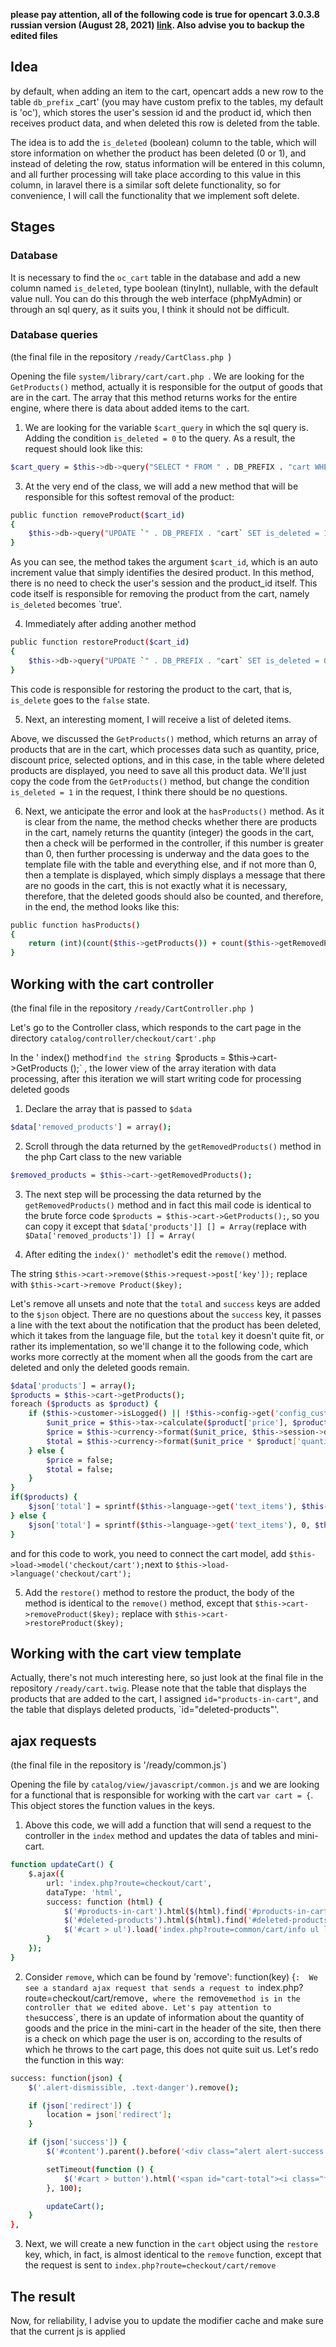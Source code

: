 __please pay attention, all of the following code is true for opencart 3.0.3.8 russian version (August 28, 2021) [link](https://opencart-russia.ru/). Also advise you to backup the edited files__

## Idea

by default, when adding an item to the cart, opencart adds a new row to the table `db_prefix` _cart' (you may have custom prefix to the tables, my default is 'oc'), which stores the user's session id and the product id, which then receives product data, and when deleted this row is deleted from the table.

The idea is to add the `is_deleted` (boolean) column to the table, which will store information on whether the product has been deleted (0 or 1), and instead of deleting the row, status information will be entered in this column, and all further processing will take place according to this value in this column, in laravel there is a similar soft delete functionality, so for convenience, I will call the functionality that we implement soft delete.

## Stages

### Database

It is necessary to find the `oc_cart` table in the database and add a new column named `is_deleted`, type boolean (tinyInt), nullable, with the default value null. You can do this through the web interface (phpMyAdmin) or through an sql query, as it suits you, I think it should not be difficult. 

### Database queries 

(the final file in the repository `/ready/CartClass.php `)

Opening the file `system/library/cart/cart.php `. We are looking for the `GetProducts()` method, actually it is responsible for the output of goods that are in the cart. The array that this method returns works for the entire engine, where there is data about added items to the cart.

1. We are looking for the variable `$cart_query` in which the sql query is. Adding the condition `is_deleted = 0` to the query. As a result, the request should look like this:

```sh
$cart_query = $this->db->query("SELECT * FROM " . DB_PREFIX . "cart WHERE is_deleted = 0 AND api_id = '" . (isset($this->session->data['api_id']) ? (int)$this->session->data['api_id'] : 0) . "' AND customer_id = '" . (int)$this->customer->getId() . "' AND session_id = '" . $this->db->escape($this->session->getId()) . "'");
```

<!-- 2. Далее видим в коде, что идет перебор данных, которые получили в ответ на sql запрос, в этом переборе ищем `$product_data[] = array(` и ниже добавляем строку:

```sh
'is_deleted'    => $cart['is_deleted'],
``` -->

3. At the very end of the class, we will add a new method that will be responsible for this softest removal of the product:

```sh
public function removeProduct($cart_id)
{
    $this->db->query("UPDATE `" . DB_PREFIX . "cart` SET is_deleted = 1 WHERE cart_id = '" . (int)$cart_id . "'");
}
```

As you can see, the method takes the argument `$cart_id`, which is an auto increment value that simply identifies the desired product. In this method, there is no need to check the user's session and the product_id itself. This code itself is responsible for removing the product from the cart, namely `is_deleted` becomes `true'.


4. Immediately after adding another method

```sh
public function restoreProduct($cart_id)
{
    $this->db->query("UPDATE `" . DB_PREFIX . "cart` SET is_deleted = 0 WHERE cart_id = '" . (int)$cart_id . "'");
}
```
This code is responsible for restoring the product to the cart, that is, `is_delete` goes to the `false` state.

5. Next, an interesting moment, I will receive a list of deleted items.

Above, we discussed the `GetProducts()` method, which returns an array of products that are in the cart, which processes data such as quantity, price, discount price, selected options, and in this case, in the table where deleted products are displayed, you need to save all this product data. We'll just copy the code from the `GetProducts()` method, but change the condition `is_deleted = 1` in the request, I think there should be no questions.

6. Next, we anticipate the error and look at the `hasProducts()` method. As it is clear from the name, the method checks whether there are products in the cart, namely returns the quantity (integer) the goods in the cart, then a check will be performed in the controller, if this number is greater than 0, then further processing is underway and the data goes to the template file with the table and everything else, and if not more than 0, then a template is displayed, which simply displays a message that there are no goods in the cart, this is not exactly what it is necessary, therefore, that the deleted goods should also be counted, and therefore, in the end, the method looks like this:

```sh
public function hasProducts()
{
	return (int)(count($this->getProducts()) + count($this->getRemovedProducts()));
}
```

## Working with the cart controller 

(the final file in the repository `/ready/CartController.php `)

Let's go to the Controller class, which responds to the cart page in the directory `catalog/controller/checkout/cart'.php`

In the ' index() method`find the string `$products = $this->cart->GetProducts ();`
, the lower view of the array iteration with data processing, after this iteration we will start writing code for processing deleted goods

1. Declare the array that is passed to `$data`

```sh
$data['removed_products'] = array();
```

2. Scroll through the data returned by the `getRemovedProducts()` method in the php Cart class to the new variable

```sh
$removed_products = $this->cart->getRemovedProducts();
```

3. The next step will be processing the data returned by the `getRemovedProducts()` method and in fact this mail code is identical to the brute force code `$products = $this->cart->GetProducts();`, so you can copy it except that `$data['products']] [] = Array(`replace with `$Data['removed_products']) [] = Array(`

4. After editing the `index()' method`let's edit the `remove()` method.

The string `$this->cart->remove($this->request->post['key']);` replace with `$this->cart->remove Product($key);`

Let's remove all unsets and note that the `total` and `success` keys are added to the `$json` object. There are no questions about the `success` key, it passes a line with the text about the notification that the product has been deleted, which it takes from the language file, but the `total` key it doesn't quite fit, or rather its implementation, so we'll change it to the following code, which works more correctly at the moment when all the goods from the cart are deleted and only the deleted goods remain.

```sh
$data['products'] = array();
$products = $this->cart->getProducts();
foreach ($products as $product) {
	if ($this->customer->isLogged() || !$this->config->get('config_customer_price')) {
		$unit_price = $this->tax->calculate($product['price'], $product['tax_class_id'], $this->config->get('config_tax'));
		$price = $this->currency->format($unit_price, $this->session->data['currency']);
		$total = $this->currency->format($unit_price * $product['quantity'], $this->session->data['currency']);
	} else {
		$price = false;
		$total = false;
	}
}
if($products) {
	$json['total'] = sprintf($this->language->get('text_items'), $this->cart->countProducts() + (isset($this->session->data['vouchers']) ? count($this->session->data['vouchers']) : 0), $this->currency->format($total, $this->session->data['currency']));
} else {
	$json['total'] = sprintf($this->language->get('text_items'), 0, $this->currency->format(0, $this->session->data['currency']));
}
```
and for this code to work, you need to connect the cart model, add `$this->load->model('checkout/cart');`next to `$this->load->language('checkout/cart');`

5. Add the `restore()` method to restore the product, the body of the method is identical to the `remove()` method, except that `$this->cart->removeProduct($key);` replace with `$this->cart->restoreProduct($key);`


## Working with the cart view template 
Actually, there's not much interesting here, so just look at the final file in the repository `/ready/cart.twig`. Please note that the table that displays the products that are added to the cart, I assigned `id="products-in-cart"`, and the table that displays deleted products, `id="deleted-products"'.

## ajax requests

(the final file in the repository is '/ready/common.js`)

Opening the file by `catalog/view/javascript/common.js` and we are looking for a functional that is responsible for working with the cart `var cart = {`. This object stores the function values in the keys.

1. Above this code, we will add a function that will send a request to the controller in the `index` method and updates the data of tables and mini-cart.

```sh
function updateCart() {
	$.ajax({
		url: 'index.php?route=checkout/cart',
		dataType: 'html',
		success: function (html) {
			$('#products-in-cart').html($(html).find('#products-in-cart').html());
			$('#deleted-products').html($(html).find('#deleted-products').html());
			$('#cart > ul').load('index.php?route=common/cart/info ul li');
		}
	});
}
```


2. Consider `remove`, which can be found by 'remove': function(key) {`: 
We see a standard ajax request that sends a request to `index.php?route=checkout/cart/remove`, where the `remove` method is in the controller that we edited above. Let's pay attention to the `success`, there is an update of information about the quantity of goods and the price in the mini-cart in the header of the site, then there is a check on which page the user is on, according to the results of which he throws to the cart page, this does not quite suit us. Let's redo the function in this way:

```sh
success: function(json) {
	$('.alert-dismissible, .text-danger').remove();

	if (json['redirect']) {
		location = json['redirect'];
	}

	if (json['success']) {
		$('#content').parent().before('<div class="alert alert-success alert-dismissible"><i class="fa fa-check-circle"></i> ' + json['success'] + ' <button type="button" class="close" data-dismiss="alert">&times;</button></div>');

		setTimeout(function () {
			$('#cart > button').html('<span id="cart-total"><i class="fa fa-shopping-cart"></i> ' + json['total'] + '</span>');
		}, 100);

		updateCart();
	}
},
```

3. Next, we will create a new function in the `cart` object using the `restore` key, which, in fact, is almost identical to the `remove` function, except that the request is sent to `index.php?route=checkout/cart/remove`

## The result
Now, for reliability, I advise you to update the modifier cache and make sure that the current js is applied